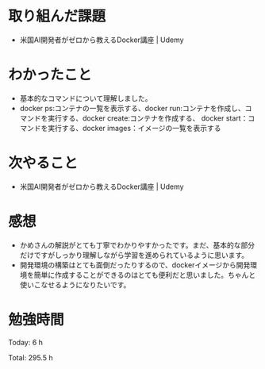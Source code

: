 # 取り組んだ課題
- 米国AI開発者がゼロから教えるDocker講座 | Udemy

# わかったこと
- 基本的なコマンドについて理解しました。
- docker ps:コンテナの一覧を表示する、docker run:コンテナを作成し、コマンドを実行する、docker create:コンテナを作成する、
docker start：コマンドを実行する、docker images：イメージの一覧を表示する

# 次やること
- 米国AI開発者がゼロから教えるDocker講座 | Udemy

# 感想
- かめさんの解説がとても丁寧でわかりやすかったです。まだ、基本的な部分だけですがしっかり理解しながら学習を進められているように思います。
- 開発環境の構築はとても面倒だったりするので、dockerイメージから開発環境を簡単に作成することができるのはとても便利だと思いました。ちゃんと使いこなせるようになりたいです。


# 勉強時間
Today: 6 h

Total: 295.5 h
